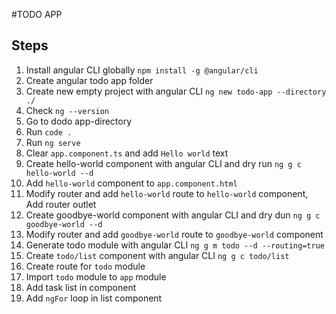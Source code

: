 #TODO APP
## Steps

1. Install angular CLI globally `npm install -g @angular/cli`
2. Create angular todo app folder
3. Create new empty project with angular CLI `ng new todo-app --directory ./`
4. Check `ng --version`
5. Go to dodo app-directory
6. Run `code .`
7. Run `ng serve`
8. Clear `app.component.ts` and add `Hello world` text
9. Create hello-world component with angular CLI and dry run `ng g c hello-world --d`
10. Add `hello-world` component to `app.component.html`
11. Modify router and add `hello-world` route to `hello-world` component, Add router outlet
12. Create goodbye-world component with angular CLI and dry dun `ng g c goodbye-world --d`
13. Modify router and add `goodbye-world` route to `goodbye-world` component
14. Generate todo module with angular CLI `ng g m todo --d --routing=true`
15. Create `todo/list` component with angular CLI `ng g c todo/list`
16. Create route for `todo` module
17. Import `todo` module to `app` module
18. Add task list in component
19. Add `ngFor` loop in list component
